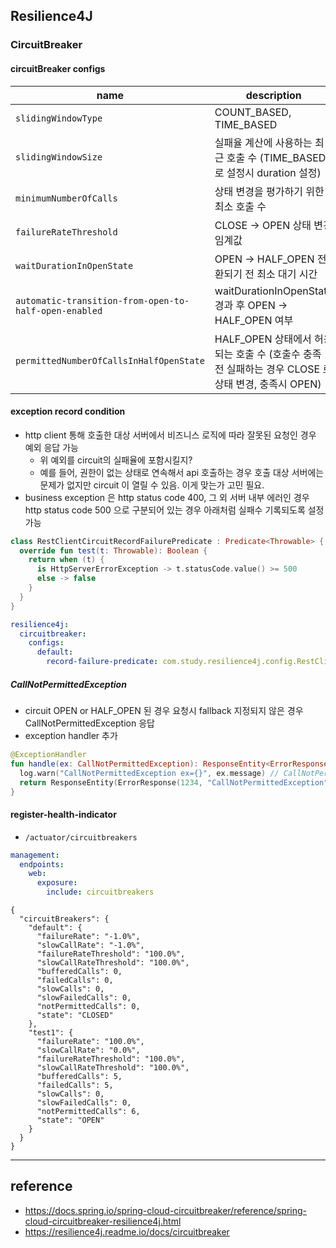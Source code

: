 ## Resilience4J

### CircuitBreaker

#### circuitBreaker configs

| name                                                  | description                                                         | default     |
|-------------------------------------------------------|---------------------------------------------------------------------|-------------|
| `slidingWindowType`                                   | COUNT_BASED, TIME_BASED                                             | COUNT_BASED |
| `slidingWindowSize`                                   | 실패율 계산에 사용하는 최근 호출 수 (TIME_BASED 로 설정시 duration 설정)                 | 100         |
| `minimumNumberOfCalls`                                | 상태 변경을 평가하기 위한 최소 호출 수                                              | 100         |
| `failureRateThreshold`                                | CLOSE -> OPEN 상태 변경 임계값                                             | 50          |
| `waitDurationInOpenState`                             | OPEN -> HALF_OPEN 전환되기 전 최소 대기 시간                                   | 60s         |
 | `automatic-transition-from-open-to-half-open-enabled` | waitDurationInOpenState 경과 후 OPEN -> HALF_OPEN 여부                   | false       |
| `permittedNumberOfCallsInHalfOpenState`               | HALF_OPEN 상태에서 허용되는 호출 수 (호출수 충족 전 실패하는 경우 CLOSE 로 상태 변경, 충족시 OPEN) | 10          |


#### exception record condition
- http client 통해 호출한 대상 서버에서 비즈니스 로직에 따라 잘못된 요청인 경우 예외 응답 가능
  - 위 예외를 circuit의 실패율에 포함시킬지?
  - 예를 들어, 권한이 없는 상태로 연속해서 api 호출하는 경우 호출 대상 서버에는 문제가 없지만 circuit 이 열릴 수 있음. 이게 맞는가 고민 필요.
- business exception 은 http status code 400, 그 외 서버 내부 에러인 경우 http status code 500 으로 구분되어 있는 경우 아래처럼 실패수 기록되도록 설정 가능

```kotlin
class RestClientCircuitRecordFailurePredicate : Predicate<Throwable> {
  override fun test(t: Throwable): Boolean {
    return when (t) {
      is HttpServerErrorException -> t.statusCode.value() >= 500
      else -> false
    }
  }
}
```

```yaml
resilience4j:
  circuitbreaker:
    configs:
      default:
        record-failure-predicate: com.study.resilience4j.config.RestClientCircuitRecordFailurePredicate
```

##### CallNotPermittedException
- circuit OPEN or HALF_OPEN 된 경우 요청시 fallback 지정되지 않은 경우 CallNotPermittedException 응답
- exception handler 추가

```kotlin
@ExceptionHandler
fun handle(ex: CallNotPermittedException): ResponseEntity<ErrorResponse> {
  log.warn("CallNotPermittedException ex={}", ex.message) // CallNotPermittedException ex=CircuitBreaker 'test1' is OPEN and does not permit further calls
  return ResponseEntity(ErrorResponse(1234, "CallNotPermittedException"), HttpStatus.INTERNAL_SERVER_ERROR)
}
```

#### register-health-indicator
- `/actuator/circuitbreakers`

```yaml
management:
  endpoints:
    web:
      exposure:
        include: circuitbreakers
```

```
{
  "circuitBreakers": {
    "default": {
      "failureRate": "-1.0%",
      "slowCallRate": "-1.0%",
      "failureRateThreshold": "100.0%",
      "slowCallRateThreshold": "100.0%",
      "bufferedCalls": 0,
      "failedCalls": 0,
      "slowCalls": 0,
      "slowFailedCalls": 0,
      "notPermittedCalls": 0,
      "state": "CLOSED"
    },
    "test1": {
      "failureRate": "100.0%",
      "slowCallRate": "0.0%",
      "failureRateThreshold": "100.0%",
      "slowCallRateThreshold": "100.0%",
      "bufferedCalls": 5,
      "failedCalls": 5,
      "slowCalls": 0,
      "slowFailedCalls": 0,
      "notPermittedCalls": 6,
      "state": "OPEN"
    }
  }
}
```

---

## reference
- https://docs.spring.io/spring-cloud-circuitbreaker/reference/spring-cloud-circuitbreaker-resilience4j.html
- https://resilience4j.readme.io/docs/circuitbreaker
